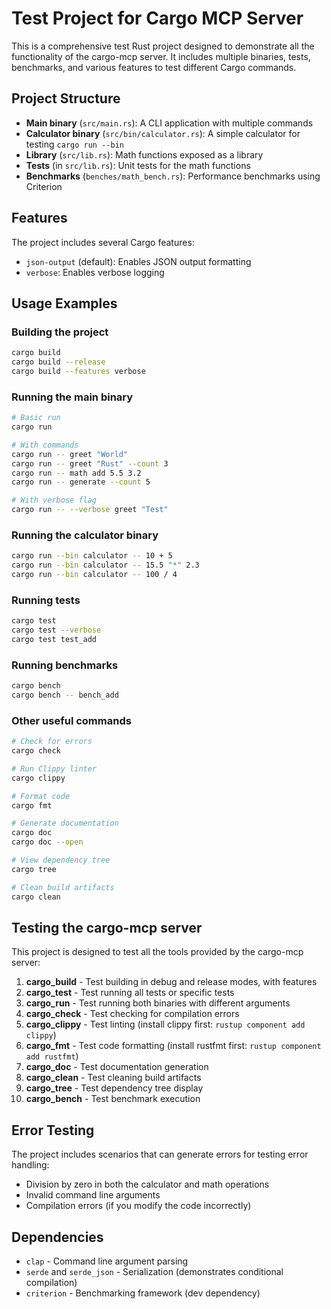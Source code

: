 # Test Project for Cargo MCP Server

This is a comprehensive test Rust project designed to demonstrate all the functionality of the cargo-mcp server. It includes multiple binaries, tests, benchmarks, and various features to test different Cargo commands.

## Project Structure

- **Main binary** (`src/main.rs`): A CLI application with multiple commands
- **Calculator binary** (`src/bin/calculator.rs`): A simple calculator for testing `cargo run --bin`
- **Library** (`src/lib.rs`): Math functions exposed as a library
- **Tests** (in `src/lib.rs`): Unit tests for the math functions
- **Benchmarks** (`benches/math_bench.rs`): Performance benchmarks using Criterion

## Features

The project includes several Cargo features:
- `json-output` (default): Enables JSON output formatting
- `verbose`: Enables verbose logging

## Usage Examples

### Building the project
```bash
cargo build
cargo build --release
cargo build --features verbose
```

### Running the main binary
```bash
# Basic run
cargo run

# With commands
cargo run -- greet "World"
cargo run -- greet "Rust" --count 3
cargo run -- math add 5.5 3.2
cargo run -- generate --count 5

# With verbose flag
cargo run -- --verbose greet "Test"
```

### Running the calculator binary
```bash
cargo run --bin calculator -- 10 + 5
cargo run --bin calculator -- 15.5 "*" 2.3
cargo run --bin calculator -- 100 / 4
```

### Running tests
```bash
cargo test
cargo test --verbose
cargo test test_add
```

### Running benchmarks
```bash
cargo bench
cargo bench -- bench_add
```

### Other useful commands
```bash
# Check for errors
cargo check

# Run Clippy linter
cargo clippy

# Format code
cargo fmt

# Generate documentation
cargo doc
cargo doc --open

# View dependency tree
cargo tree

# Clean build artifacts
cargo clean
```

## Testing the cargo-mcp server

This project is designed to test all the tools provided by the cargo-mcp server:

1. **cargo_build** - Test building in debug and release modes, with features
2. **cargo_test** - Test running all tests or specific tests
3. **cargo_run** - Test running both binaries with different arguments
4. **cargo_check** - Test checking for compilation errors
5. **cargo_clippy** - Test linting (install clippy first: `rustup component add clippy`)
6. **cargo_fmt** - Test code formatting (install rustfmt first: `rustup component add rustfmt`)
7. **cargo_doc** - Test documentation generation
8. **cargo_clean** - Test cleaning build artifacts
9. **cargo_tree** - Test dependency tree display
10. **cargo_bench** - Test benchmark execution

## Error Testing

The project includes scenarios that can generate errors for testing error handling:

- Division by zero in both the calculator and math operations
- Invalid command line arguments
- Compilation errors (if you modify the code incorrectly)

## Dependencies

- `clap` - Command line argument parsing
- `serde` and `serde_json` - Serialization (demonstrates conditional compilation)
- `criterion` - Benchmarking framework (dev dependency) 